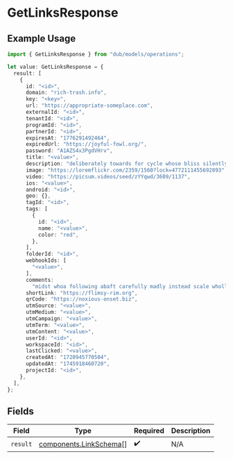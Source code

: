 # GetLinksResponse

## Example Usage

```typescript
import { GetLinksResponse } from "dub/models/operations";

let value: GetLinksResponse = {
  result: [
    {
      id: "<id>",
      domain: "rich-trash.info",
      key: "<key>",
      url: "https://appropriate-someplace.com",
      externalId: "<id>",
      tenantId: "<id>",
      programId: "<id>",
      partnerId: "<id>",
      expiresAt: "1776291492464",
      expiredUrl: "https://joyful-fowl.org/",
      password: "A1AZS4x3PgdVHrv",
      title: "<value>",
      description: "deliberately towards for cycle whose bliss silently except",
      image: "https://loremflickr.com/2359/1560?lock=4772111455692893",
      video: "https://picsum.videos/seed/zYYqwd/3609/1137",
      ios: "<value>",
      android: "<id>",
      geo: {},
      tagId: "<id>",
      tags: [
        {
          id: "<id>",
          name: "<value>",
          color: "red",
        },
      ],
      folderId: "<id>",
      webhookIds: [
        "<value>",
      ],
      comments:
        "midst whoa following abaft carefully madly instead scale wholly out wasteful badly",
      shortLink: "https://flimsy-rim.org",
      qrCode: "https://noxious-onset.biz",
      utmSource: "<value>",
      utmMedium: "<value>",
      utmCampaign: "<value>",
      utmTerm: "<value>",
      utmContent: "<value>",
      userId: "<id>",
      workspaceId: "<id>",
      lastClicked: "<value>",
      createdAt: "1720945770504",
      updatedAt: "1745918460720",
      projectId: "<id>",
    },
  ],
};
```

## Fields

| Field                                                            | Type                                                             | Required                                                         | Description                                                      |
| ---------------------------------------------------------------- | ---------------------------------------------------------------- | ---------------------------------------------------------------- | ---------------------------------------------------------------- |
| `result`                                                         | [components.LinkSchema](../../models/components/linkschema.md)[] | :heavy_check_mark:                                               | N/A                                                              |